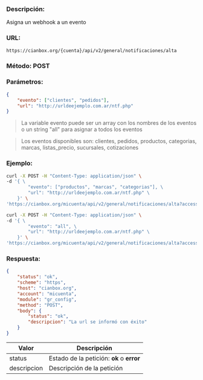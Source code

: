 ### Descripción:

Asigna un webhook a un evento

### URL:

`https://cianbox.org/{cuenta}/api/v2/general/notificaciones/alta`

### Método: POST

### Parámetros:
```json
{
    "evento": ["clientes", "pedidos"],
    "url": "http://urldeejemplo.com.ar/ntf.php"
}
```
> La variable evento puede ser un array con los nombres de los eventos o un string "all" para asignar a todos los eventos

> Los eventos disponibles son: clientes, pedidos, productos, categorias, marcas, listas_precio, sucursales, cotizaciones

### Ejemplo:
```bash
curl -X POST -H "Content-Type: application/json" \
-d '{ \
        "evento": ["productos", "marcas", "categorias"], \
        "url": "http://urldeejemplo.com.ar/ntf.php" \
    }' \
'https://cianbox.org/micuenta/api/v2/general/notificaciones/alta?access_token=CBX_AT-TcIHdWOvdpIMNsXG...'
```
```bash
curl -X POST -H "Content-Type: application/json" \
-d '{ \
        "evento": "all", \
        "url": "http://urldeejemplo.com.ar/ntf.php" \
    }' \
'https://cianbox.org/micuenta/api/v2/general/notificaciones/alta?access_token=CBX_AT-TcIHdWOvdpIMNsXG...'
```
### Respuesta:
```json
{
    "status": "ok",
    "scheme": "https",
    "host": "cianbox.org",
    "account": "micuenta",
    "module": "gr_config",
    "method": "POST",
    "body": {
        "status": "ok",
        "descripcion": "La url se informó con éxito"
    }
}
```
|Valor         |Descripción |
|--------------|------------|
|status        |Estado de la petición: **ok** o **error**|
|descripcion   |Descripción de la petición|
